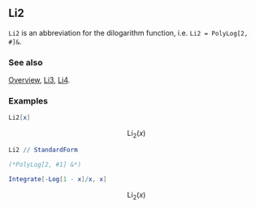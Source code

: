 ## Li2

`Li2` is an abbreviation for the dilogarithm function, i.e. `Li2 = PolyLog[2, #]&`.

### See also

[Overview](Extra/FeynCalc.md), [Li3](Li3.md), [Li4](Li4.md).

### Examples

```mathematica
Li2[x]
```

$$\text{Li}_2(x)$$

```mathematica
Li2 // StandardForm

(*PolyLog[2, #1] &*)
```

```mathematica
Integrate[-Log[1 - x]/x, x]
```

$$\text{Li}_2(x)$$